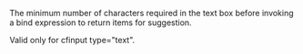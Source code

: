 The minimum number of characters required in
the text box before invoking a bind expression to
return items for suggestion.

Valid only for cfinput type="text".
